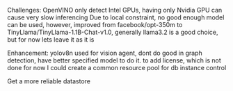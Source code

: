 Challenges:
OpenVINO only detect Intel GPUs, having only Nvidia GPU can cause very slow inferencing
Due to local constraint, no good enough model can be used, however, improved from facebook/opt-350m to TinyLlama/TinyLlama-1.1B-Chat-v1.0, generally llama3.2 is a good choice, but for now lets leave it as it is

Enhancement:
yolov8n used for vision agent, dont do good in graph detection, have better specified model to do it.
to add license, which is not done for now
I could create a common resource pool for db instance control

Get a more reliable datastore